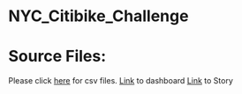 # NYC_Citibike_Challenge
# Source Files: 
Please click [here](https://drive.google.com/drive/folders/1cjQBcC4d5ue3uWyx93E8pvQ59blm8Fw3?usp=sharing) for csv files. 
[Link](https://public.tableau.com/app/profile/irene8058) to dashboard
[Link](https://public.tableau.com/app/profile/irene8058/viz/NYCCitibikeAnalysis_16429147413360/Story1?publish=yes) to Story 

